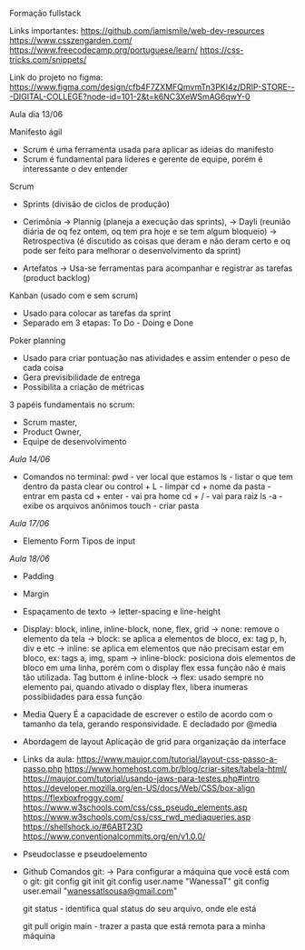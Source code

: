 Formação fullstack

Links importantes: 
https://github.com/iamismile/web-dev-resources
https://www.csszengarden.com/
https://www.freecodecamp.org/portuguese/learn/
https://css-tricks.com/snippets/

Link do projeto no figma: https://www.figma.com/design/cfb4F7ZXMFQmvmTn3PKI4z/DRIP-STORE---DIGITAL-COLLEGE?node-id=101-2&t=k6NC3XeWSmAG6qwY-0

Aula dia 13/06

 Manifesto ágil
 - Scrum é uma ferramenta usada para aplicar as ideias do manifesto
 - Scrum é fundamental para líderes e gerente de equipe, porém é interessante o dev entender 

 Scrum 
 - Sprints (divisão de ciclos de produção)

 - Cerimônia 
  -> Plannig (planeja a execução das sprints),
  -> Dayli (reunião diária de oq fez ontem, oq tem pra hoje e se tem algum bloqueio)
  -> Retrospectiva (é discutido as coisas que deram e não deram certo e oq pode ser feito para melhorar o desenvolvimento da sprint)

 - Artefatos
  -> Usa-se ferramentas para acompanhar e registrar as tarefas (product backlog)

Kanban (usado com e sem scrum)
 - Usado para colocar as tarefas da sprint
 - Separado em 3 etapas: To Do - Doing e Done

Poker planning
 - Usado para criar pontuação nas atividades e assim entender o peso de cada coisa
 - Gera previsibilidade de entrega
 - Possibilita a criação de métricas

 3 papéis fundamentais no scrum:
 - Scrum master,
 - Product Owner,
 - Equipe de desenvolvimento

*Aula 14/06*

- Comandos no terminal:
pwd - ver local que estamos
ls - listar o que tem dentro da pasta
clear ou control + L - limpar
cd + nome da pasta - entrar em pasta
cd + enter - vai pra home 
cd + / - vai para raiz
ls -a - exibe os arquivos anônimos
touch - criar pasta

*Aula 17/06*

- Elemento Form
Tipos de input

*Aula 18/06*

- Padding
- Margin
- Espaçamento de texto -> letter-spacing e line-height
- Display: block, inline, inline-block, none, flex, grid
 -> none: remove o elemento da tela
 -> block: se aplica a elementos de bloco, ex: tag p, h, div e etc
 -> inline: se aplica em elementos que não precisam estar em bloco, ex: tags a, img, spam
 -> inline-block: posiciona dois elementos de bloco em uma linha, porém com o display flex essa função não é mais tão utilizada. Tag buttom é inline-block
 -> flex: usado sempre no elemento pai, quando ativado o display flex, libera inumeras possibiidades para essa função

- Media Query
É a capacidade de escrever o estilo de acordo com o tamanho da tela, gerando responsividade.
E decladado por @media

- Abordagem de layout
Aplicação de grid para organização da interface

- Links da aula:
https://www.maujor.com/tutorial/layout-css-passo-a-passo.php
https://www.homehost.com.br/blog/criar-sites/tabela-html/
https://maujor.com/tutorial/usando-jaws-para-testes.php#intro
https://developer.mozilla.org/en-US/docs/Web/CSS/box-align
https://flexboxfroggy.com/
https://www.w3schools.com/css/css_pseudo_elements.asp
https://www.w3schools.com/css/css_rwd_mediaqueries.asp
https://shellshock.io/#6ABT23D
https://www.conventionalcommits.org/en/v1.0.0/

- Pseudoclasse e pseudoelemento

- Github
Comandos git:
 -> Para configurar a máquina que você está com o git:
   git config
   git init
   git config user.name "WanessaT"
   git config user.email "wanessatlsousa@gmail.com"

   git status - identifica qual status do seu arquivo, onde ele está

   git pull origin main - trazer a pasta que está remota para a minha máquina
